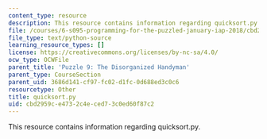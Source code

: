 ```yaml
---
content_type: resource
description: This resource contains information regarding quicksort.py.
file: /courses/6-s095-programming-for-the-puzzled-january-iap-2018/cbd2959ce4732c4eced73c0ed60f87c2_quicksort.py
file_type: text/python-source
learning_resource_types: []
license: https://creativecommons.org/licenses/by-nc-sa/4.0/
ocw_type: OCWFile
parent_title: 'Puzzle 9: The Disorganized Handyman'
parent_type: CourseSection
parent_uid: 3686d141-cf97-fc02-d1fc-0d688ed3c0c6
resourcetype: Other
title: quicksort.py
uid: cbd2959c-e473-2c4e-ced7-3c0ed60f87c2
---
```

This resource contains information regarding quicksort.py.